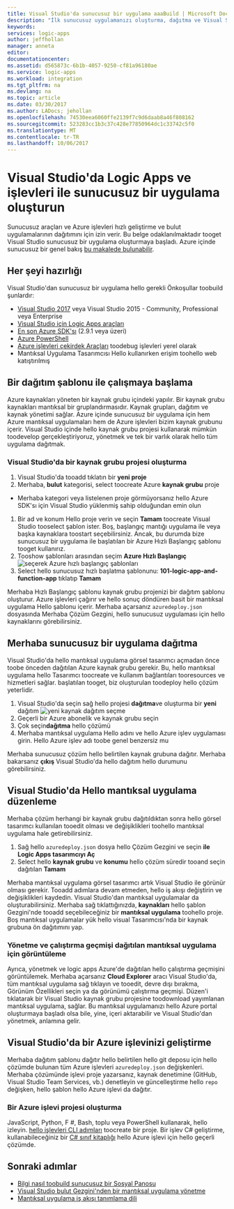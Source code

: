 ```yaml
---
title: Visual Studio'da sunucusuz bir uygulama aaaBuild | Microsoft Docs
description: "İlk sunucusuz uygulamanızı oluşturma, dağıtma ve Visual Studio hello uygulamasını yönetme bu kılavuzu ile başlayın."
keywords: 
services: logic-apps
author: jeffhollan
manager: anneta
editor: 
documentationcenter: 
ms.assetid: d565873c-6b1b-4057-9250-cf81a96180ae
ms.service: logic-apps
ms.workload: integration
ms.tgt_pltfrm: na
ms.devlang: na
ms.topic: article
ms.date: 03/30/2017
ms.author: LADocs; jehollan
ms.openlocfilehash: 74530eea6060ffe2139f7c9d6daab8a46f808162
ms.sourcegitcommit: 523283cc1b3c37c428e77850964dc1c33742c5f0
ms.translationtype: MT
ms.contentlocale: tr-TR
ms.lasthandoff: 10/06/2017
---
```

# <a name="build-a-serverless-app-in-visual-studio-with-logic-apps-and-functions"></a>Visual Studio'da Logic Apps ve işlevleri ile sunucusuz bir uygulama oluşturun

Sunucusuz araçları ve Azure işlevleri hızlı geliştirme ve bulut uygulamalarının dağıtımını için izin verir.  Bu belge odaklanılmaktadır tooget Visual Studio sunucusuz bir uygulama oluşturmaya başladı.  Azure içinde sunucusuz bir genel bakış [bu makalede bulunabilir](logic-apps-serverless-overview.md).

## <a name="getting-everything-ready"></a>Her şeyi hazırlığı

Visual Studio'dan sunucusuz bir uygulama hello gerekli Önkoşullar toobuild şunlardır:

* [Visual Studio 2017](https://www.visualstudio.com/vs/) veya Visual Studio 2015 - Community, Professional veya Enterprise
* [Visual Studio için Logic Apps araçları](https://marketplace.visualstudio.com/items?itemName=VinaySinghMSFT.AzureLogicAppsToolsforVisualStudio-18551)
* [En son Azure SDK'sı](https://azure.microsoft.com/downloads/) (2.9.1 veya üzeri)
* [Azure PowerShell](https://github.com/Azure/azure-powershell#installation)
* [Azure işlevleri çekirdek Araçları](https://www.npmjs.com/package/azure-functions-core-tools) toodebug işlevleri yerel olarak
* Mantıksal Uygulama Tasarımcısı Hello kullanırken erişim toohello web katıştırılmış

## <a name="getting-started-with-a-deployment-template"></a>Bir dağıtım şablonu ile çalışmaya başlama

Azure kaynakları yöneten bir kaynak grubu içindeki yapılır.  Bir kaynak grubu kaynakları mantıksal bir gruplandırmasıdır.  Kaynak grupları, dağıtım ve kaynak yönetimi sağlar.  Azure içinde sunucusuz bir uygulama için hem Azure mantıksal uygulamaları hem de Azure işlevleri bizim kaynak grubunu içerir.  Visual Studio içinde hello kaynak grubu projesi kullanarak mümkün toodevelop gerçekleştiriyoruz, yönetmek ve tek bir varlık olarak hello tüm uygulama dağıtmak.

### <a name="create-a-resource-group-project-in-visual-studio"></a>Visual Studio'da bir kaynak grubu projesi oluşturma

1. Visual Studio'da tooadd tıklatın bir **yeni proje**
1. Merhaba, **bulut** kategorisi, select toocreate Azure **kaynak grubu** proje  
 * Merhaba kategori veya listelenen proje görmüyorsanız hello Azure SDK'sı için Visual Studio yüklenmiş sahip olduğundan emin olun
1. Bir ad ve konum Hello proje verin ve seçin **Tamam** toocreate Visual Studio tooselect şablon ister.  Boş, başlangıç mantığı uygulama ile veya başka kaynaklara toostart seçebilirsiniz.  Ancak, bu durumda bize sunucusuz bir uygulama ile başlatılan bir Azure Hızlı Başlangıç şablonu tooget kullanırız.
1. Tooshow şablonları arasından seçim **Azure Hızlı Başlangıç** ![seçerek Azure hızlı başlangıç şablonları][1]
1. Select hello sunucusuz hızlı başlatma şablonunu: **101-logic-app-and-function-app** tıklatıp **Tamam**

Merhaba Hızlı Başlangıç şablonu kaynak grubu projenizi bir dağıtım şablonu oluşturur.  Azure işlevleri çağırır ve hello sonuç döndüren basit bir mantıksal uygulama Hello şablonu içerir.  Merhaba açarsanız `azuredeploy.json` dosyasında Merhaba Çözüm Gezgini, hello sunucusuz uygulaması için hello kaynaklarını görebilirsiniz.

## <a name="deploying-hello-serverless-application"></a>Merhaba sunucusuz bir uygulama dağıtma

Visual Studio'da hello mantıksal uygulama görsel tasarımcı açmadan önce toobe önceden dağıtılan Azure kaynak grubu gerekir.  Bu, hello mantıksal uygulama hello Tasarımcı toocreate ve kullanım bağlantıları tooresources ve hizmetleri sağlar.  başlatılan tooget, biz oluşturulan toodeploy hello çözüm yeterlidir.

1. Visual Studio'da seçin sağ hello projesi **dağıtma**ve oluşturma bir **yeni** dağıtım ![yeni kaynak dağıtım seçme][2]
1. Geçerli bir Azure abonelik ve kaynak grubu seçin
1. Çok seçin**dağıtma** hello çözümü
1. Merhaba mantıksal uygulama Hello adını ve hello Azure işlev uygulaması girin.  Hello Azure işlev adı toobe genel benzersiz mu

Merhaba sunucusuz çözüm hello belirtilen kaynak grubuna dağıtır.  Merhaba bakarsanız **çıkış** Visual Studio'da hello dağıtım hello durumunu görebilirsiniz.

## <a name="editing-hello-logic-app-in-visual-studio"></a>Visual Studio'da Hello mantıksal uygulama düzenleme

Merhaba çözüm herhangi bir kaynak grubu dağıtıldıktan sonra hello görsel tasarımcı kullanılan tooedit olması ve değişiklikleri toohello mantıksal uygulama hale getirebilirsiniz.

1. Sağ hello `azuredeploy.json` dosya hello Çözüm Gezgini ve seçin **ile Logic Apps tasarımcıyı Aç**
1. Select hello **kaynak grubu** ve **konumu** hello çözüm süredir tooand seçin dağıtılan **Tamam**

Merhaba mantıksal uygulama görsel tasarımcı artık Visual Studio ile görünür olması gerekir.  Tooadd adımlara devam etmeden, hello iş akışı değiştirin ve değişiklikleri kaydedin.  Visual Studio'dan mantıksal uygulamalar da oluşturabilirsiniz.  Merhaba sağ tıklattığınızda, **kaynakları** hello şablon Gezgini'nde tooadd seçebileceğiniz bir **mantıksal uygulama** toohello proje.  Boş mantıksal uygulamalar yük hello visual Tasarımcısı'nda bir kaynak grubuna ön dağıtımını yap.

### <a name="managing-and-viewing-run-history-for-a-deployed-logic-app"></a>Yönetme ve çalıştırma geçmişi dağıtılan mantıksal uygulama için görüntüleme

Ayrıca, yönetmek ve logic apps Azure'de dağıtılan hello çalıştırma geçmişini görüntülemek.  Merhaba açarsanız **Cloud Explorer** aracı Visual Studio'da, tüm mantıksal uygulama sağ tıklayın ve tooedit, devre dışı bırakma, Görünüm Özellikleri seçin ya da görünümü çalıştırma geçmişi.  Düzen'i tıklatarak bir Visual Studio kaynak grubu projesine toodownload yayımlanan mantıksal uygulama, sağlar.  Bu mantıksal uygulamanızı hello Azure portal oluşturmaya başladı olsa bile, yine, içeri aktarabilir ve Visual Studio'dan yönetmek, anlamına gelir.

## <a name="developing-an-azure-function-in-visual-studio"></a>Visual Studio'da bir Azure işlevinizi geliştirme

Merhaba dağıtım şablonu dağıtır hello belirtilen hello git deposu için hello çözümde bulunan tüm Azure işlevleri `azuredeploy.json` değişkenleri.  Merhaba çözümünde işlevi proje yazarsanız, kaynak denetimine (GitHub, Visual Studio Team Services, vb.) denetleyin ve güncelleştirme hello `repo` değişken, hello şablon hello Azure işlevi da dağıtır.

### <a name="creating-an-azure-function-project"></a>Bir Azure işlevi projesi oluşturma

JavaScript, Python, F #, Bash, toplu veya PowerShell kullanarak, hello izleyin. [hello işlevleri CLI adımları](../azure-functions/functions-run-local.md) toocreate bir proje.  Bir işlev C# geliştirme, kullanabileceğiniz bir [C# sınıf kitaplığı](https://blogs.msdn.microsoft.com/appserviceteam/2017/03/16/publishing-a-net-class-library-as-a-function-app/) hello Azure işlevi için hello geçerli çözümde.

## <a name="next-steps"></a>Sonraki adımlar

* [Bilgi nasıl toobuild sunucusuz bir Sosyal Panosu](logic-apps-scenario-social-serverless.md)
* [Visual Studio bulut Gezgini'nden bir mantıksal uygulama yönetme](logic-apps-manage-from-vs.md)
* [Mantıksal uygulama iş akışı tanımlama dili](logic-apps-workflow-definition-language.md)

<!-- Image references -->
[1]: ./media/logic-apps-serverless-get-started-vs/select-template.png
[2]: ./media/logic-apps-serverless-get-started-vs/deploy.png
